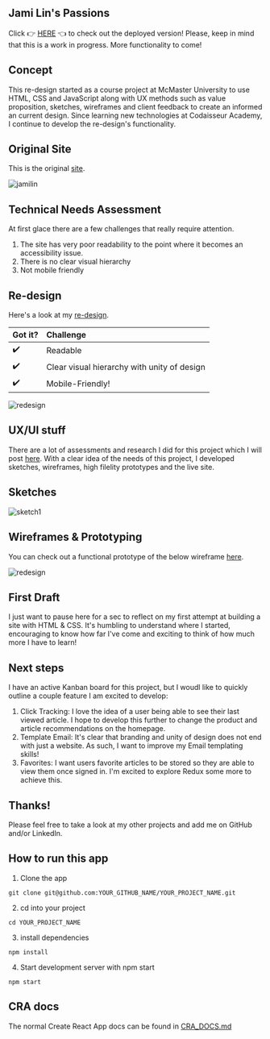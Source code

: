 
## Jami Lin's Passions

Click :point_right: [HERE](https://jami-lin-redesign.netlify.app/) :point_left: to check out the deployed version!
Please, keep in mind that this is a work in progress. More functionality to come!

## Concept

This re-design started as a course project at McMaster University to use HTML, CSS and JavaScript along with UX methods such as value proposition, sketches, wireframes and client feedback to create an informed an current design. Since learning new technologies at Codaisseur Academy, I continue to develop the re-design's functionality.

## Original Site

This is the original [site](jamilin.com).

![jamilin](https://github.com/anpospisil/jami-lin-frontend/blob/development/project/jamilinoriginal.png)

## Technical Needs Assessment

At first glace there are a few challenges that really require attention.

1. The site has very poor readability to the point where it becomes an accessibility issue.
2. There is no clear visual hierarchy
3. Not mobile friendly 

## Re-design

Here's a look at my [re-design](https://jami-lin-redesign.netlify.app/).

Got it? | Challenge |
:------------ | :-------------| 
:heavy_check_mark:| Readable |
:heavy_check_mark:| Clear visual hierarchy with unity of design|
:heavy_check_mark:| Mobile-Friendly!|

![redesign](https://github.com/anpospisil/jami-lin-frontend/blob/development/project/jamilinredesign.png)

## UX/UI stuff

There are a lot of assessments and research I did for this project which I will post [here](#). With a clear idea of the needs of this project, I developed sketches, wireframes, high filelity prototypes and the live site.

## Sketches

![sketch1](https://github.com/anpospisil/jami-lin-frontend/blob/development/project/sketch1.jpg)

## Wireframes & Prototyping

You can check out a functional prototype of the below wireframe [here](https://invis.io/WMOOV3FP7SX#/326741235_JLP-Home---Wireframe-Cc-Premium_-1--pdf_1).

![redesign](https://github.com/anpospisil/jami-lin-frontend/blob/development/project/jamilinwireframe1.jpg)


## First Draft

I just want to pause here for a sec to reflect on my first attempt at building a site with HTML & CSS. It's humbling to understand where I started, encouraging to know how far I've come and exciting to think of how much more I have to learn!

## Next steps

I have an active Kanban board for this project, but I woudl like to quickly outline a couple feature I am excited to develop:

1. Click Tracking: I love the idea of a user being able to see their last viewed article. I hope to develop this further to change the product and article recommendations on the homepage.
2. Template Email: It's clear that branding and unity of design does not end with just a website. As such, I want to improve my Email templating skills! 
3. Favorites: I want users favorite articles to be stored so they are able to view them once signed in. I'm excited to explore Redux some more to achieve this.

## Thanks!

Please feel free to take a look at my other projects and add me on GitHub and/or LinkedIn.

## How to run this app

1. Clone the app

```
git clone git@github.com:YOUR_GITHUB_NAME/YOUR_PROJECT_NAME.git
```

2. cd into your project

```
cd YOUR_PROJECT_NAME
```

3. install dependencies

```
npm install
```

4. Start development server with npm start

```
npm start
```

## CRA docs

The normal Create React App docs can be found in [CRA_DOCS.md](./CRA_DOCS.md)
